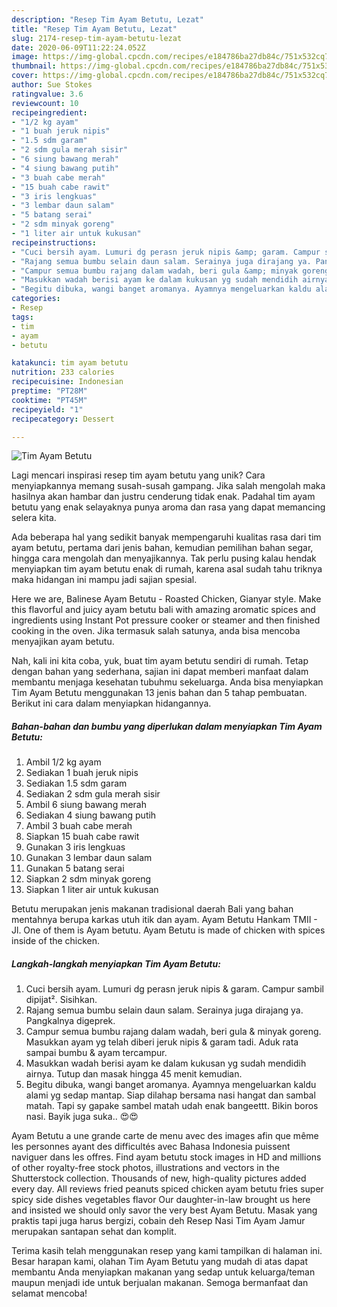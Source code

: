 ```yaml
---
description: "Resep Tim Ayam Betutu, Lezat"
title: "Resep Tim Ayam Betutu, Lezat"
slug: 2174-resep-tim-ayam-betutu-lezat
date: 2020-06-09T11:22:24.052Z
image: https://img-global.cpcdn.com/recipes/e184786ba27db84c/751x532cq70/tim-ayam-betutu-foto-resep-utama.jpg
thumbnail: https://img-global.cpcdn.com/recipes/e184786ba27db84c/751x532cq70/tim-ayam-betutu-foto-resep-utama.jpg
cover: https://img-global.cpcdn.com/recipes/e184786ba27db84c/751x532cq70/tim-ayam-betutu-foto-resep-utama.jpg
author: Sue Stokes
ratingvalue: 3.6
reviewcount: 10
recipeingredient:
- "1/2 kg ayam"
- "1 buah jeruk nipis"
- "1.5 sdm garam"
- "2 sdm gula merah sisir"
- "6 siung bawang merah"
- "4 siung bawang putih"
- "3 buah cabe merah"
- "15 buah cabe rawit"
- "3 iris lengkuas"
- "3 lembar daun salam"
- "5 batang serai"
- "2 sdm minyak goreng"
- "1 liter air untuk kukusan"
recipeinstructions:
- "Cuci bersih ayam. Lumuri dg perasn jeruk nipis &amp; garam. Campur sambil dipijat². Sisihkan."
- "Rajang semua bumbu selain daun salam. Serainya juga dirajang ya. Pangkalnya digeprek."
- "Campur semua bumbu rajang dalam wadah, beri gula &amp; minyak goreng. Masukkan ayam yg telah diberi jeruk nipis &amp; garam tadi. Aduk rata sampai bumbu &amp; ayam tercampur."
- "Masukkan wadah berisi ayam ke dalam kukusan yg sudah mendidih airnya. Tutup dan masak hingga 45 menit kemudian."
- "Begitu dibuka, wangi banget aromanya. Ayamnya mengeluarkan kaldu alami yg sedap mantap. Siap dilahap bersama nasi hangat dan sambal matah. Tapi sy gapake sambel matah udah enak bangeettt. Bikin boros nasi. Bayik juga suka.. 😍😍"
categories:
- Resep
tags:
- tim
- ayam
- betutu

katakunci: tim ayam betutu 
nutrition: 233 calories
recipecuisine: Indonesian
preptime: "PT28M"
cooktime: "PT45M"
recipeyield: "1"
recipecategory: Dessert

---
```



![Tim Ayam Betutu](https://img-global.cpcdn.com/recipes/e184786ba27db84c/751x532cq70/tim-ayam-betutu-foto-resep-utama.jpg)

Lagi mencari inspirasi resep tim ayam betutu yang unik? Cara menyiapkannya memang susah-susah gampang. Jika salah mengolah maka hasilnya akan hambar dan justru cenderung tidak enak. Padahal tim ayam betutu yang enak selayaknya punya aroma dan rasa yang dapat memancing selera kita.

Ada beberapa hal yang sedikit banyak mempengaruhi kualitas rasa dari tim ayam betutu, pertama dari jenis bahan, kemudian pemilihan bahan segar, hingga cara mengolah dan menyajikannya. Tak perlu pusing kalau hendak menyiapkan tim ayam betutu enak di rumah, karena asal sudah tahu triknya maka hidangan ini mampu jadi sajian spesial.

Here we are, Balinese Ayam Betutu - Roasted Chicken, Gianyar style. Make this flavorful and juicy ayam betutu bali with amazing aromatic spices and ingredients using Instant Pot pressure cooker or steamer and then finished cooking in the oven. Jika termasuk salah satunya, anda bisa mencoba menyajikan ayam betutu.


Nah, kali ini kita coba, yuk, buat tim ayam betutu sendiri di rumah. Tetap dengan bahan yang sederhana, sajian ini dapat memberi manfaat dalam membantu menjaga kesehatan tubuhmu sekeluarga. Anda bisa menyiapkan Tim Ayam Betutu menggunakan 13 jenis bahan dan 5 tahap pembuatan. Berikut ini cara dalam menyiapkan hidangannya.

<!--inarticleads1-->

##### Bahan-bahan dan bumbu yang diperlukan dalam menyiapkan Tim Ayam Betutu:

1. Ambil 1/2 kg ayam
1. Sediakan 1 buah jeruk nipis
1. Sediakan 1.5 sdm garam
1. Sediakan 2 sdm gula merah sisir
1. Ambil 6 siung bawang merah
1. Sediakan 4 siung bawang putih
1. Ambil 3 buah cabe merah
1. Siapkan 15 buah cabe rawit
1. Gunakan 3 iris lengkuas
1. Gunakan 3 lembar daun salam
1. Gunakan 5 batang serai
1. Siapkan 2 sdm minyak goreng
1. Siapkan 1 liter air untuk kukusan


Betutu merupakan jenis makanan tradisional daerah Bali yang bahan mentahnya berupa karkas utuh itik dan ayam. Ayam Betutu Hankam TMII - Jl. One of them is Ayam betutu. Ayam Betutu is made of chicken with spices inside of the chicken. 

<!--inarticleads2-->

##### Langkah-langkah menyiapkan Tim Ayam Betutu:

1. Cuci bersih ayam. Lumuri dg perasn jeruk nipis &amp; garam. Campur sambil dipijat². Sisihkan.
1. Rajang semua bumbu selain daun salam. Serainya juga dirajang ya. Pangkalnya digeprek.
1. Campur semua bumbu rajang dalam wadah, beri gula &amp; minyak goreng. Masukkan ayam yg telah diberi jeruk nipis &amp; garam tadi. Aduk rata sampai bumbu &amp; ayam tercampur.
1. Masukkan wadah berisi ayam ke dalam kukusan yg sudah mendidih airnya. Tutup dan masak hingga 45 menit kemudian.
1. Begitu dibuka, wangi banget aromanya. Ayamnya mengeluarkan kaldu alami yg sedap mantap. Siap dilahap bersama nasi hangat dan sambal matah. Tapi sy gapake sambel matah udah enak bangeettt. Bikin boros nasi. Bayik juga suka.. 😍😍


Ayam Betutu a une grande carte de menu avec des images afin que même les personnes ayant des difficultés avec Bahasa Indonesia puissent naviguer dans les offres. Find ayam betutu stock images in HD and millions of other royalty-free stock photos, illustrations and vectors in the Shutterstock collection. Thousands of new, high-quality pictures added every day. All reviews fried peanuts spiced chicken ayam betutu fries super spicy side dishes vegetables flavor Our daughter-in-law brought us here and insisted we should only savor the very best Ayam Betutu. Masak yang praktis tapi juga harus bergizi, cobain deh Resep Nasi Tim Ayam Jamur merupakan santapan sehat dan komplit. 

Terima kasih telah menggunakan resep yang kami tampilkan di halaman ini. Besar harapan kami, olahan Tim Ayam Betutu yang mudah di atas dapat membantu Anda menyiapkan makanan yang sedap untuk keluarga/teman maupun menjadi ide untuk berjualan makanan. Semoga bermanfaat dan selamat mencoba!
